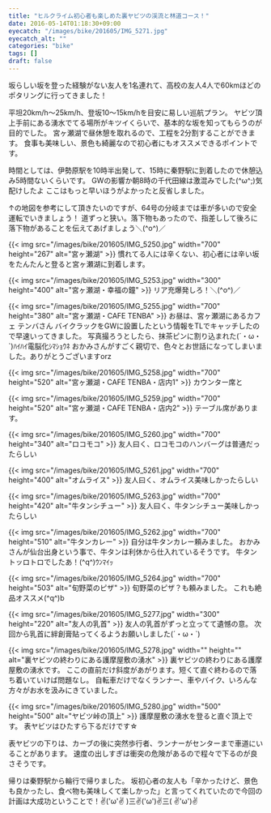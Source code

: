 ```yaml
---
title: "ヒルクライム初心者も楽しめた裏ヤビツの渓流と林道コース！"
date: 2016-05-14T01:18:30+09:00
eyecatch: "/images/bike/201605/IMG_5271.jpg"
eyecatch_alt: ""
categories: "bike"
tags: []
draft: false
---
```


坂らしい坂を登った経験がない友人を1名連れて、高校の友人4人で60kmほどのポタリングに行ってきました！

<a href="https://latlonglab.yahoo.co.jp/route/watch?id=bea8cca8213166bad61ffe2bbe1e7529" title="伊勢原駅-宮ヶ瀬湖-裏ヤビツ-秦野駅 - ルートラボ - LatLongLab" target="_blank"><amp-img src="https://map.yahooapis.jp/map/V1/static?appid=7tFXKn2xg64uWyHGG7apEBKEN5gU173ZW3bBUjsai53AY3B9hbn46dWALHnMtkoFU8ov&width=360&height=360&scalebar=ul&l=0,0,255,105,4,35.39667,139.31075,35.40572,139.30481,35.42117,139.30236,35.43253,139.29792,35.44694,139.29681,35.46175,139.29033,35.47522,139.28408,35.48681,139.27208,35.49633,139.26456,35.50097,139.25914,35.50636,139.25464,35.51881,139.24119,35.53553,139.24214,35.53906,139.24542,35.52400,139.23364,35.52325,139.22339,35.51994,139.22625,35.50611,139.23044,35.49864,139.22644,35.48986,139.22081,35.48592,139.21419,35.48458,139.20619,35.48492,139.20928,35.47750,139.21119,35.47256,139.21383,35.46481,139.21422,35.46036,139.21169,35.45767,139.21353,35.45083,139.21300,35.44483,139.21322,35.43669,139.21217,35.43142,139.20933,35.43131,139.21369,35.42714,139.22144,35.41292,139.21300,35.41108,139.21772,35.41219,139.22994,35.38681,139.23631,35.37956,139.23536,35.37064,139.22642&pins=35.39667,139.31075,,blue&ping=35.37064,139.22642,,red&mode=map" width="360" height="360"></amp-img></a>

平坦20km/h〜25km/h、登坂10〜15km/hを目安に易しい巡航プラン。
ヤビツ頂上手前にある湧水でてる場所がキツイくらいで、基本的な坂を知ってもらうのが目的でした。
宮ヶ瀬湖で昼休憩を取れるので、工程を2分割することができます。
食事も美味しい、景色も綺麗なので初心者にもオススメできるポイントです。

時間としては、伊勢原駅を10時半出発して、15時に秦野駅に到着したので休憩込み5時間ないくらいです。
GWの影響か朝8時の千代田線は激混みでした(^ω^;)気配けしたよ
ここはもっと早いほうがよかったと反省しました。

<amp-iframe src="https://www.google.com/maps/embed?pb=!1m18!1m12!1m3!1d3251.245730000249!2d139.29962531512987!3d35.423942351647064!2m3!1f0!2f0!3f0!3m2!1i1024!2i768!4f13.1!3m3!1m2!1s0x6019aa0a5fa696fb%3A0xc913ecb63ca16ba1!2z5pel5pys44CB44CSMjU5LTExMTEg56We5aWI5bed55yM5LyK5Yui5Y6f5biC6KW_5a-M5bKhIOecjOmBkzY05Y-357ea!5e0!3m2!1sja!2sjp!4v1504606114571" width="600" height="450" sandbox="allow-scripts"></amp-iframe>

↑の地図を参考にして頂きたいのですが、64号の分岐までは車が多いので安全運転でいきましょう！
道ずっと狭い。落下物もあったので、指差しして後ろに落下物があることを伝えてあげましょう＼(^o^)／

{{< img src="/images/bike/201605/IMG_5250.jpg" width="700" height="267" alt="宮ヶ瀬湖" >}}
慣れてる人には辛くない、初心者には辛い坂をたんたんと登ると宮ヶ瀬湖に到着します。

{{< img src="/images/bike/201605/IMG_5253.jpg" width="300" height="400" alt="宮ヶ瀬湖・幸福の鐘" >}}
リア充爆発しろ！＼(^o^)／

{{< img src="/images/bike/201605/IMG_5255.jpg" width="700" height="380" alt="宮ヶ瀬湖・CAFE TENBA" >}}
お昼は、宮ヶ瀬湖にあるカフェ テンバさん
バイクラックをGWに設置したという情報をTLでキャッチしたので早速いってきました。
写真撮ろうとしたら、抹茶ピンに割り込まれた(´・ω・`)ﾊｲﾊｲ電脳化ｼﾏｼｮｳﾈ
おかみさんがすごく親切で、色々とお世話になってしまいました。ありがとうございますorz

{{< img src="/images/bike/201605/IMG_5258.jpg" width="700" height="520" alt="宮ヶ瀬湖・CAFE TENBA・店内1" >}}
カウンター席と

{{< img src="/images/bike/201605/IMG_5259.jpg" width="700" height="520" alt="宮ヶ瀬湖・CAFE TENBA・店内2" >}}
テーブル席があります。

{{< img src="/images/bike/201605/IMG_5260.jpg" width="700" height="340" alt="ロコモコ" >}}
友人曰く、ロコモコのハンバーグは普通だったらしい

{{< img src="/images/bike/201605/IMG_5261.jpg" width="700" height="400" alt="オムライス" >}}
友人曰く、オムライス美味しかったらしい

{{< img src="/images/bike/201605/IMG_5263.jpg" width="700" height="420" alt="牛タンシチュー" >}}
友人曰く、牛タンシチュー美味しかったらしい

{{< img src="/images/bike/201605/IMG_5262.jpg" width="700" height="510" alt="牛タンカレー" >}}
自分は牛タンカレー頼みました。
おかみさんが仙台出身という事で、牛タンは利休から仕入れているそうです。
牛タントッロトロでしたあ！(^q^)ｳﾝﾏｲｯ

{{< img src="/images/bike/201605/IMG_5264.jpg" width="700" height="503" alt="旬野菜のピザ" >}}
旬野菜のピザ？も頼みました。
これも絶品オススメ(^q^)b

{{< img src="/images/bike/201605/IMG_5277.jpg" width="300" height="220" alt="友人の乳首" >}}
友人の乳首がずっと立ってて遺憾の意。
次回から乳首に絆創膏貼ってくるようお願いしました(´・ω・`)

{{< img src="/images/bike/201605/IMG_5278.jpg" width="" height="" alt="裏ヤビツの終わりにある護摩屋敷の湧水" >}}
裏ヤビツの終わりにある護摩屋敷の湧水です。
ここの直前だけ斜度があがります。短くて直ぐ終わるので落ち着いていけば問題なし。
自転車だけでなくランナー、車やバイク、いろんな方々がお水を汲みにきていました。

{{< img src="/images/bike/201605/IMG_5280.jpg" width="500" height="500" alt="ヤビツ峠の頂上" >}}
護摩屋敷の湧水を登ると直ぐ頂上です。
表ヤビツはひたすら下るだけです☆

表ヤビツの下りは、カーブの後に突然歩行者、ランナーがセンターまで車道にいることがあります。
速度の出しすぎは衝突の危険があるので程々で下るのが良さそうです。

帰りは秦野駅から輪行で帰りました。
坂初心者の友人も「辛かったけど、景色も良かったし、食べ物も美味しくて楽しかった」と言ってくれていたので今回の計画は大成功ということで！✌('ω'✌ )三✌('ω')✌三( ✌'ω')✌
